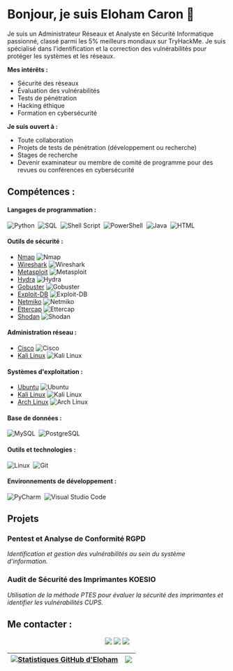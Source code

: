 # Bonjour, je suis Eloham Caron 👋

Je suis un Administrateur Réseaux et Analyste en Sécurité Informatique passionné, classé parmi les 5% meilleurs mondiaux sur TryHackMe. Je suis spécialisé dans l'identification et la correction des vulnérabilités pour protéger les systèmes et les réseaux.

**Mes intérêts :**
- Sécurité des réseaux
- Évaluation des vulnérabilités
- Tests de pénétration
- Hacking éthique
- Formation en cybersécurité

**Je suis ouvert à :**
- Toute collaboration
- Projets de tests de pénétration (développement ou recherche)
- Stages de recherche
- Devenir examinateur ou membre de comité de programme pour des revues ou conférences en cybersécurité

## Compétences :

#### Langages de programmation :
![Python](https://img.shields.io/badge/Python-3776AB?style=for-the-badge&logo=python&logoColor=white)&nbsp;
![SQL](https://img.shields.io/badge/SQL-316192?style=for-the-badge&logo=postgresql&logoColor=white)&nbsp;
![Shell Script](https://img.shields.io/badge/Shell_Script-121011?style=for-the-badge&logo=gnu-bash&logoColor=white)&nbsp;
![PowerShell](https://img.shields.io/badge/PowerShell-5391FE?style=for-the-badge&logo=powershell&logoColor=white)&nbsp;
![Java](https://img.shields.io/badge/Java-ED8B00?style=for-the-badge&logo=java&logoColor=white)&nbsp;
![HTML](https://img.shields.io/badge/HTML-E34F26?style=for-the-badge&logo=html5&logoColor=white)

#### Outils de sécurité :
- [Nmap](https://nmap.org) ![Nmap](https://img.shields.io/badge/Nmap-0A0A0A?style=for-the-badge&logo=nmap&logoColor=white)&nbsp;
- [Wireshark](https://www.wireshark.org) ![Wireshark](https://img.shields.io/badge/Wireshark-1679A7?style=for-the-badge&logo=wireshark&logoColor=white)&nbsp;
- [Metasploit](https://www.metasploit.com) ![Metasploit](https://img.shields.io/badge/Metasploit-049C9C?style=for-the-badge&logo=metasploit&logoColor=white)&nbsp;
- [Hydra](https://github.com/vanhauser-thc/thc-hydra) ![Hydra](https://img.shields.io/badge/Hydra-4A4A4A?style=for-the-badge&logo=gnu-bash&logoColor=white)&nbsp;
- [Gobuster](https://github.com/OJ/gobuster) ![Gobuster](https://img.shields.io/badge/Gobuster-000000?style=for-the-badge&logo=gnu-bash&logoColor=white)&nbsp;
- [Exploit-DB](https://www.exploit-db.com) ![Exploit-DB](https://img.shields.io/badge/Exploit_DB-000000?style=for-the-badge&logo=exploit-db&logoColor=white)&nbsp;
- [Netmiko](https://github.com/ktbyers/netmiko) ![Netmiko](https://img.shields.io/badge/Netmiko-000000?style=for-the-badge&logo=netmiko&logoColor=white)&nbsp;
- [Ettercap](https://www.ettercap-project.org) ![Ettercap](https://img.shields.io/badge/Ettercap-000000?style=for-the-badge&logo=ettercap&logoColor=white)&nbsp;
- [Shodan](https://www.shodan.io) ![Shodan](https://img.shields.io/badge/Shodan-000000?style=for-the-badge&logo=shodan&logoColor=white)

#### Administration réseau :
- [Cisco](https://www.cisco.com) ![Cisco](https://img.shields.io/badge/Cisco-1BA0D7?style=for-the-badge&logo=cisco&logoColor=white)&nbsp;
- [Kali Linux](https://www.kali.org) ![Kali Linux](https://img.shields.io/badge/Kali_Linux-557C94?style=for-the-badge&logo=linux&logoColor=white)

#### Systèmes d'exploitation :
- [Ubuntu](https://ubuntu.com) ![Ubuntu](https://img.shields.io/badge/Ubuntu-E95420?style=for-the-badge&logo=ubuntu&logoColor=white)&nbsp;
- [Kali Linux](https://www.kali.org) ![Kali Linux](https://img.shields.io/badge/Kali_Linux-557C94?style=for-the-badge&logo=linux&logoColor=white)&nbsp;
- [Arch Linux](https://archlinux.org) ![Arch Linux](https://img.shields.io/badge/Arch_Linux-1793D1?style=for-the-badge&logo=arch-linux&logoColor=white)

#### Base de données :
![MySQL](https://img.shields.io/badge/MySQL-4479A1?style=for-the-badge&logo=mysql&logoColor=white)&nbsp;
![PostgreSQL](https://img.shields.io/badge/PostgreSQL-336791?style=for-the-badge&logo=postgresql&logoColor=white)

#### Outils et technologies :
![Linux](https://img.shields.io/badge/Linux-FCC624?style=for-the-badge&logo=linux&logoColor=black)&nbsp;
![Git](https://img.shields.io/badge/Git-F05032?style=for-the-badge&logo=git&logoColor=white)

#### Environnements de développement :
![PyCharm](https://img.shields.io/badge/PyCharm-000000?style=for-the-badge&logo=pycharm&logoColor=white)&nbsp;
![Visual Studio Code](https://img.shields.io/badge/Visual_Studio_Code-007ACC?style=for-the-badge&logo=visual-studio-code&logoColor=white)

## Projets

### Pentest et Analyse de Conformité RGPD
*Identification et gestion des vulnérabilités au sein du système d'information.*

### Audit de Sécurité des Imprimantes KOESIO
*Utilisation de la méthode PTES pour évaluer la sécurité des imprimantes et identifier les vulnérabilités CUPS.*

## Me contacter :

<p align="center">
  <a href="https://www.linkedin.com/in/eloham-caron/"><img src="https://img.shields.io/badge/LinkedIn-%230077B5.svg?style=for-the-badge&logo=linkedin&logoColor=white" /></a>
  <a href="mailto:eloham.caron@example.com"><img src="https://img.shields.io/badge/Email-D14836?style=for-the-badge&logo=gmail&logoColor=white" /></a>
  <a href="https://github.com/eloham-caron"><img src="https://img.shields.io/badge/GitHub-%2312100E.svg?style=for-the-badge&logo=github&logoColor=white" /></a>
</p>

| <a href="https://github.com/eloham-caron"><img align="center" src="https://github-readme-stats.vercel.app/api?username=eloham-caron&show_icons=true&include_all_commits=true&theme=radical&hide_border=true" alt="Statistiques GitHub d'Eloham" /></a> | <a href="https://github.com/eloham-caron"><img align="center" src="https://github-readme-stats.vercel.app/api/top-langs/?username=eloham-caron&layout=compact&theme=radical&hide_border=true" /></a> |
| ------------- | ------------- |
